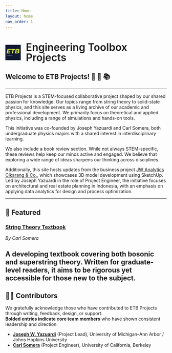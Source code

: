 ```yaml
---
title: Home
layout: home
nav_order: 1
---
```


<h1 style="display: flex; align-items: center; gap: 16px; margin-bottom: 1rem;">
  <img src="/assets/image/ETBLogo.jpg" alt="ETB Logo" style="height: 48px; vertical-align: middle;">
  <span style="font-weight: 600; font-size: 2rem; line-height: 1;">Engineering Toolbox Projects</span>
</h1>

## Welcome to ETB Projects! 👋 🔭 📚
---
ETB Projects is a STEM-focused collaborative project shaped by our shared passion for knowledge. Our topics range from string theory to solid-state physics, and this site serves as a living archive of our academic and professional development. We primarily focus on theoretical and applied physics, including a range of simulations and hands-on tools.

This initiative was co-founded by Joseph Yazuardi and Carl Somera, both undergraduate physics majors with a shared interest in interdisciplinary learning.

We also include a book review section. While not always STEM-specific, these reviews help keep our minds active and engaged. We believe that exploring a wide range of ideas sharpens our thinking across disciplines.

Additionally, this site hosts updates from the business project [JW Analytics Cikarang & Co.](https://www.linkedin.com/company/jw-analytics-cikarang-co), which showcases 3D model development using SketchUp. Led by Joseph Yazuardi in the role of Project Engineer, the initiative focuses on architectural and real estate planning in Indonesia, with an emphasis on applying data analytics for design and process optimization.

---
## 📌 Featured

### [String Theory Textbook](/assets/pdfs/String%20Theory%20Textbook%20v0.1.pdf)  
*By Carl Somera*

A developing textbook covering both bosonic and superstring theory. Written for graduate-level readers, it aims to be rigorous yet accessible for those new to the subject.
---
## 🧑‍🔬 Contributors

We gratefully acknowledge those who have contributed to ETB Projects through writing, feedback, design, or support.  
**Bolded entries indicate core team members** who have shown consistent leadership and direction.

- [**Joseph W. Yazuardi**](https://www.linkedin.com/in/yazuardi/) (Project Lead), University of Michigan–Ann Arbor / Johns Hopkins University  
- [**Carl Somera**](https://www.linkedin.com/in/carl-somera-511489357/) (Project Engineer), University of California, Berkeley


